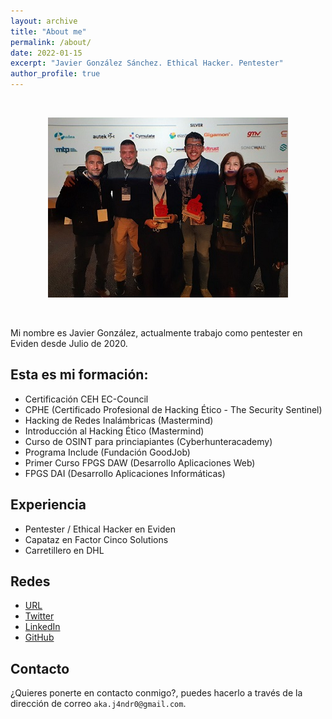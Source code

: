 ```yaml
---
layout: archive
title: "About me"
permalink: /about/
date: 2022-01-15
excerpt: "Javier González Sánchez. Ethical Hacker. Pentester"
author_profile: true
---
```


<br>
<p align="center">
<img src="/assets/images/about/include.jpg">
</p>
<br>

Mi nombre es Javier González, actualmente trabajo como pentester en Eviden  desde Julio de 2020.

## Esta es mi formación:

- Certificación CEH EC-Council
- CPHE (Certificado Profesional de Hacking Ético - The Security Sentinel)
- Hacking de Redes Inalámbricas (Mastermind)
- Introducción al Hacking Ético (Mastermind)
- Curso de OSINT para princiapiantes (Cyberhunteracademy)
- Programa Include (Fundación GoodJob)
- Primer Curso FPGS DAW (Desarrollo Aplicaciones Web)
- FPGS DAI (Desarrollo Aplicaciones Informáticas)

## Experiencia

- Pentester / Ethical Hacker en Eviden
- Capataz en Factor Cinco Solutions
- Carretillero en DHL

## Redes

- [URL](https://akaj4ndr0.github.io)
- [Twitter](https://twitter.com/akaj4ndr0)
- [LinkedIn](https://www.linkedin.com/in/javier-gonzalez-sanchez-1998861b2/)
- [GitHub](https://github.com/akaj4ndr0)

## Contacto

¿Quieres ponerte en contacto conmigo?, puedes hacerlo a través de la dirección de correo `aka.j4ndr0@gmail.com`.





